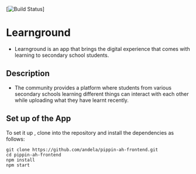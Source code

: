 [![Build Status](https://travis-ci.org/andela/pippin-ah-frontend.svg?branch=develop)]

# Learnground

-   Learnground is an app that brings the digital experience that comes with learning to secondary school students.

## Description

-   The community provides a platform where students from various secondary schools learning different things can interact with each other while uploading what they have learnt recently.

## Set up of the App

To set it up , clone into the repository and install the dependencies as follows:

```
git clone https://github.com/andela/pippin-ah-frontend.git
cd pippin-ah-frontend
npm install
npm start
```
